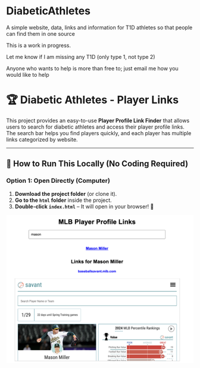 # DiabeticAthletes
A simple website, data, links and information for T1D athletes so that people can find them in one source

This is a work in progress.

Let me know if I am missing any T1D (only type 1, not type 2)

Anyone who wants to help is more than free to; just email me how you would like to help

# 🏆 Diabetic Athletes - Player Links

This project provides an easy-to-use **Player Profile Link Finder** that allows users to search for diabetic athletes and access their player profile links. The search bar helps you find players quickly, and each player has multiple links categorized by website.

---

## 🚀 How to Run This Locally (No Coding Required)

### **Option 1: Open Directly (Computer)**
1. **Download the project folder** (or clone it).
2. **Go to the `html` folder** inside the project.
3. **Double-click `index.html`** – It will open in your browser! 🎉


![alt text](Datasets/image.png)